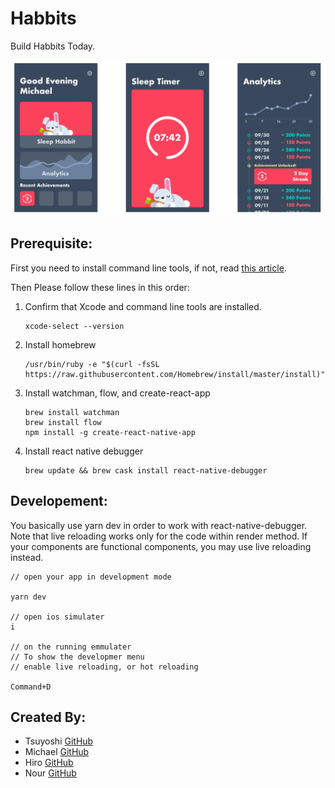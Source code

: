 # Habbits
Build Habbits Today.

![Habbits](./src/images/readme/readme.png)



## Prerequisite:
First you need to install command line tools, if not, read [this article](http://railsapps.github.io/xcode-command-line-tools.html).

Then Please follow these lines in this order:


1. Confirm that Xcode and command line tools are installed.
    ```
    xcode-select --version
    ```


2. Install homebrew
    ```
    /usr/bin/ruby -e "$(curl -fsSL https://raw.githubusercontent.com/Homebrew/install/master/install)"
    ```
3. Install watchman, flow, and create-react-app
    ```
    brew install watchman
    brew install flow
    npm install -g create-react-native-app
    ```

4. Install react native debugger

    ```
    brew update && brew cask install react-native-debugger
    ```

## Developement:

You basically use yarn dev in order to work with react-native-debugger.
Note that live reloading works only for the code within render method.
If your components are functional components, you may use live reloading instead.

    // open your app in development mode

    yarn dev

    // open ios simulater
    i

    // on the running emmulater
    // To show the developmer menu
    // enable live reloading, or hot reloading

    Command+D

## Created By:
* Tsuyoshi [GitHub](https://github.com/Akitsuyoshi)
* Michael [GitHub](https://github.com/MAkzent)
* Hiro [GitHub](https://github.com/m0m0i)
* Nour [GitHub](https://github.com/nourbalaha)
